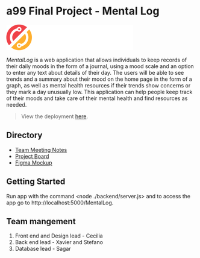 # a99 Final Project - Mental Log

![MentalLog logo](front/assets/lightlogo.svg)

*MentalLog* is a web application that allows individuals to keep records of their daily moods in the form of a journal, using a mood scale and an option to enter any text about details of their day. The users will be able to see trends and a summary about their mood on the home page in the form of a graph, as well as mental health resources if their trends show concerns or they mark a day unusually low. This application can help people keep track of their moods and take care of their mental health and find resources as needed. 

>View the deployment [here](https://comp426-2022-spring.github.io/a99-maia/front/index.html).

## Directory

- [Team Meeting Notes](https://github.com/comp426-2022-spring/a99-maia/blob/main/docs/Meeting-Notes.md)
- [Project Board](https://github.com/comp426-2022-spring/a99-maia/projects/1)
- [Figma Mockup](https://www.figma.com/file/ActriAr8yrSDnxJXgsbCwE/COMP-426?node-id=0%3A1)

## Getting Started

Run app with the command <node ./backend/server.js> and to access the app go to http://localhost:5000/MentalLog.

## Team mangement

1. Front end and Design lead - Cecilia
2. Back end lead - Xavier and Stefano
3. Database lead - Sagar